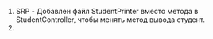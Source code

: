 1. SRP - Добавлен файл StudentPrinter вместо метода в StudentController, чтобы менять метод вывода студент. 
2. 